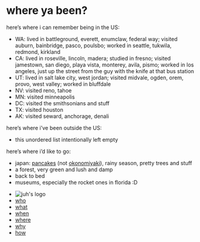 <!DOCTYPE html>
<html xmlns="http://www.w3.org/1999/xhtml" lang="" xml:lang="">
	<head>
		<meta charset="utf-8" />
		<meta name="generator" content="pandoc" />
		<meta name="viewport" content="width=device-width, initial-scale=1.0, user-scalable=yes" />
										<title>places | juh</title>
		<style>
			code{white-space: pre-wrap;}
span.smallcaps{font-variant: small-caps;}
div.columns{display: flex; gap: min(4vw, 1.5em);}
div.column{flex: auto; overflow-x: auto;}
div.hanging-indent{margin-left: 1.5em; text-indent: -1.5em;}
ul.task-list{list-style: none;}
ul.task-list li input[type="checkbox"] {
  width: 0.8em;
  margin: 0 0.8em 0.2em -1.6em;
  vertical-align: middle;
}
.display.math{display: block; text-align: center; margin: 0.5rem auto;}
		</style>
				<link rel="stylesheet" href="https://cdn.jtreed.org/css/core.css" />
				<link rel="stylesheet" href="/css/tweaks.css" />
								<!--[if lt IE 9]>
			<script src="//cdnjs.cloudflare.com/ajax/libs/html5shiv/3.7.3/html5shiv-printshiv.min.js"></script>
		<![endif]-->
		<script src=/js/motd-data.js></script>
<script src=https://cdn.jtreed.org/js/motd.js></script>
<link rel=icon href=https://cdn.jtreed.org/img/logo.svg />	</head>
	<body>
		<main>
									<!--header id="title-block-header">
				<h1 class="title">places</h1>
																			</header-->
									<h1 id="where-ya-been">where ya been?</h1>
<p>here’s where i can remember being in the US:</p>
<ul>
<li>WA: lived in battleground, everett, enumclaw, federal way; visited auburn, bainbridge, pasco, poulsbo; worked in seattle, tukwila, redmond, kirkland</li>
<li>CA: lived in roseville, lincoln, madera; studied in fresno; visited jamestown, san diego, playa vista, monterey, avila, pismo; worked in los angeles, just up the street from the guy with the knife at that bus station</li>
<li>UT: lived in salt lake city, west jordan; visited midvale, ogden, orem, provo, west valley; worked in bluffdale</li>
<li>NV: visited reno, tahoe</li>
<li>MN: visited minneapolis</li>
<li>DC: visited the smithsonians and stuff</li>
<li>TX: visited houston</li>
<li>AK: visited seward, anchorage, denali</li>
</ul>
<p>here’s where i’ve been outside the US:</p>
<ul>
<li>this unordered list intentionally left empty</li>
</ul>
<p>here’s where i’d like to go:</p>
<ul>
<li>japan: <a target=_blank href="https://google.com/search?q=japanese+pancakes&amp;tbm=isch">pancakes</a> (not <a target=_blank href="https://google.com/search?q=okonomiyaki&amp;tbm=isch">okonomiyaki</a>), rainy season, pretty trees and stuff</li>
<li>a forest, very green and lush and damp</li>
<li>back to bed</li>
<li>museums, especially the rocket ones in florida :D</li>
</ul>
					<footer data-bonk-motd="getMotd()"></footer>
		</main>
		<nav>
	<ul>
		<li><img src="https://cdn.jtreed.org/img/logo.svg" alt="juh's logo" /></li>
		<li><a href="/">who</a></li>
		<li><a href="/projects.md">what</a></li>
		<li><a href="javascript:alert('the internet is a timeless place, and i move very slowly')">when</a></li>
		<li><a href="/places.md">where</a></li>
		<li><a href="/essays.md">why</a></li>
		<li><a href="/advice.md">how</a></li>
	</ul>
</nav>	</body>
</html>
